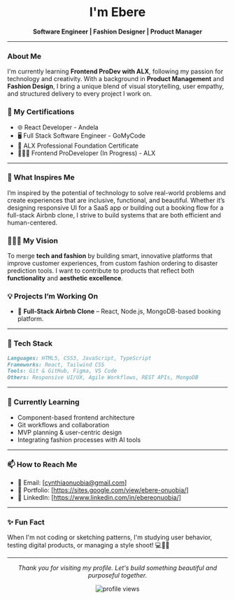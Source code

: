 <!-- README.md for GitHub Profile -->
<!-- Customize by copying into your GitHub profile as README.md -->

<h1 align="center">I'm Ebere</h1>

<p align="center">
  <b>Software Engineer | Fashion Designer | Product Manager</b>
</p>

---

### About Me

I'm currently learning **Frontend ProDev with ALX**, following my passion for technology and creativity. With a background in **Product Management** and **Fashion Design**, I bring a unique blend of visual storytelling, user empathy, and structured delivery to every project I work on.

### 💼 My Certifications

- 🌐 React Developer - Andela
- 🖥️ Full Stack Software Engineer - GoMyCode
- 🧱 ALX Professional Foundation Certificate
- 👩🏽‍💻 Frontend ProDeveloper (In Progress) - ALX

---

### 🎯 What Inspires Me

I’m inspired by the potential of technology to solve real-world problems and create experiences that are inclusive, functional, and beautiful. Whether it’s designing responsive UI for a SaaS app or building out a booking flow for a full-stack Airbnb clone, I strive to build systems that are both efficient and human-centered.

### 👩🏽‍💻 My Vision

To merge **tech and fashion** by building smart, innovative platforms that improve customer experiences, from custom fashion ordering to disaster prediction tools. I want to contribute to products that reflect both **functionality** and **aesthetic excellence**.

### 💡 Projects I’m Working On

- 🏡 **Full-Stack Airbnb Clone** – React, Node.js, MongoDB-based booking platform.

---

### 🔧 Tech Stack

```markdown
Languages: HTML5, CSS3, JavaScript, TypeScript
Frameworks: React, Tailwind CSS
Tools: Git & GitHub, Figma, VS Code
Others: Responsive UI/UX, Agile Workflows, REST APIs, MongoDB
```

---

### 🌱 Currently Learning

- Component-based frontend architecture
- Git workflows and collaboration
- MVP planning & user-centric design
- Integrating fashion processes with AI tools

---

### 📫 How to Reach Me

- 📧 Email: [cynthiaonuobia@gmail.com]
- 💼 Portfolio: [https://sites.google.com/view/ebere-onuobia/]
- 💬 LinkedIn: [https://www.linkedin.com/in/ebereonuobia/]


---

### ✨ Fun Fact

When I'm not coding or sketching patterns, I'm studying user behavior, testing digital products, or managing a style shoot! 💻🎨🧵

---

<p align="center">
  <em>Thank you for visiting my profile. Let's build something beautiful and purposeful together.</em>
</p>

<p align="center">
<img src="https://github.com/settings/profile?username=yourusername&style=flat-square&color=blue" alt="profile views"/>
</p>

